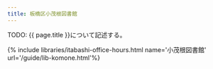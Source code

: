 ```yaml
---
title: 板橋区小茂根図書館
---
```


TODO: {{ page.title }}について記述する。

{% include libraries/itabashi-office-hours.html name='小茂根図書館' url='/guide/lib-komone.html'%}
